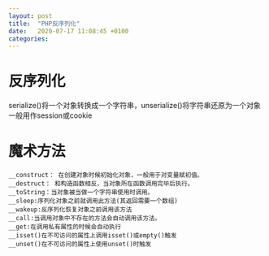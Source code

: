 ```yaml
---
layout: post
title:  "PHP反序列化"
date:   2020-07-17 11:08:45 +0100
categories:
---
```

# 反序列化  
serialize()将一个对象转换成一个字符串，unserialize()将字符串还原为一个对象  
一般用作session或cookie  
# 魔术方法
```
__construct： 在创建对象时候初始化对象，一般用于对变量赋初值。
__destruct： 和构造函数相反，当对象所在函数调用完毕后执行。
__toString：当对象被当做一个字符串使用时调用。
__sleep:序列化对象之前就调用此方法(其返回需要一个数组)
__wakeup:反序列化恢复对象之前调用该方法
__call:当调用对象中不存在的方法会自动调用该方法。
__get:在调用私有属性的时候会自动执行
__isset()在不可访问的属性上调用isset()或empty()触发
__unset()在不可访问的属性上使用unset()时触发
```  
